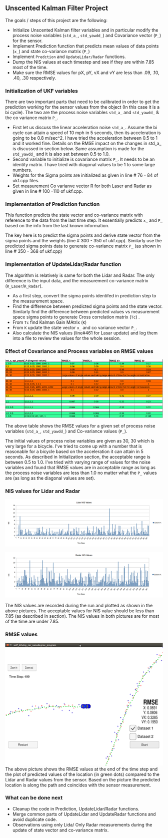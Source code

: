## Unscented Kalman Filter Project

The goals / steps of this project are the following:
* Initialize Unscented Kalman filter variables and in particular modify the process noise variables (`std_a_`, `std_yawdd_`) and  Covariance vector
 (`P_`) for the sensor.
* Implement Prediction function that predicts mean values of data points (`x_`) and state co-variance matrix (`P_`)
* Implement `Predction` and `UpdateLidar/Radar` functions.
* Dump the NIS values at each timestep and see if they are within 7.85 most of the time.
* Make sure the RMSE values for pX, pY, vX and vY are less than .09, .10, .40, .30 respectively.


[//]: # (Image References)

[image1]: ./images/lidar_nis_plot.png "NIS values for Lidar Data"
[image2]: ./images/radar_nis_plot.png "NIS values for Radar Data"
[image3]: ./images/rmse_P_noise.png "RMSE values based on Covariance & Process variables"
[image4]: ./images/rmse_in_simulator.png "RMSE values"

### Initialization of UKF variables

There are two important parts that need to be calibrated in order to get the prediction working for the sensor values from the object (In this case it is a bi cycle). The two are the process noise variables `std_a_` and `std_yawdd_` & the co variance matrix `P_`.

* First let us discuss the linear acceleration noise `std_a_`. Assume the bi cycle can attain a speed of 10 mph in 5 seconds, then its acceleration is going to be 0.8 m/sec^2. I have tried the acceleration between 0.5 to 1 and it worked fine. Details on the RMSE impact on the changes in std_a_ is discussed in section below. Same assumption is made for the `std_yawdd_` and it is also set between 0.5 to 1.0.
* Second variable to initialize is covariance matrix `P_`. It needs to be an identity matrix. I have tried with diagonal values to be 1 to some large numbers.
* Weights for the Sigma points are initialized as given in line # 76 - 84 of ukf.cpp files.
* Set measurement Co varianve vector R for both Laser and Radar as given in line # 100 -110 of ukf.cpp.



### Implementation of Prediction function
This function predicts the state vector and co-variance matrix with reference to the data from the last time step. It essentially predicts `x_` and `P_` based on the info from the last known information.

The key here is to predict the sigma points and derive state vector from the sigma points and the weights (line # 300 - 350 of ukf.cpp). Similarly use the predicted sigma points data to generate co-variance matrix `P_` (as shown in line # 350 - 368 of ukf.cpp)

### Implementation of UpdateLidar/Radar function
The algorithm is relatively is same for both the Lidar and Radar. The only difference is the input data, and the measurement co-variance matrix (`R_Laser`/`R_Radar`).

* As a first step, convert the sigma points identifed in prediction step to the measurement space.
* Find the difference between predicted sigma points and the state vector. Similarly find the difference between predicted values vs measurement space sigma points to generate Cross correlation matrix (`Tc`) .
* From `Tc` find Kalman Gain MAtrix (`K`)
* From `K` update the state vector `x_` and co variance vector `P_`.
* Also calculate the NIS values (line#461 for Lasar update) and log them into a file to review the values for the whole session.


### Effect of Covariance and Process variables on RMSE values

![RMSE values based on Covariance & Process variables][image3]

The above table shows the RMSE values for a given set of process noise variables (`std_a_`, `std_yawdd_`) and Co-variance values (`P_`).

The initial values of process noise variables are given as 30, 30 which is very large for a bicycle. I've tried to come up with a number that is reasonable for a bicycle based on the acceleration it can attain in 5 seconds. As described in Initialization section, the acceptable range is between 0.5 to 1.0. I've tried with varying range of values for the noise variables and found that RMSE values are in acceptable range as long as the process noise variables are less than 1.0 no matter what the `P_` values are (as long as the diagonal values are set).

### NIS values for Lidar and Radar

![NIS values for Lidar Data][image1]

![NIS values for Radar Data][image2]

The NIS values are recorded during the run and plotted as shown in the above pictures. The acceptable values for NIS value should be less than 7.85 (as described in section). The NIS values in both pictures are for most of the time are under 7.85.

### RMSE values

![RMSE values ][image4]
The above picture shows the RMSE values at the end of the time step and the plot of predicted values of the location (in green dots) compared to the Lidar and Radar values from the sensor. Based on the picture the predicted location is along the path and coincides with the sensor measurement.

### What can be done next
* Cleanup the code in Prediction, UpdateLidar/Radar functions.
* Merge common parts of UpdateLidar and UpdateRadar functions and avoid duplicate code.
* Observations using only Lida/ Only Radar measurements during the update of state vector and co-variance matrix.

